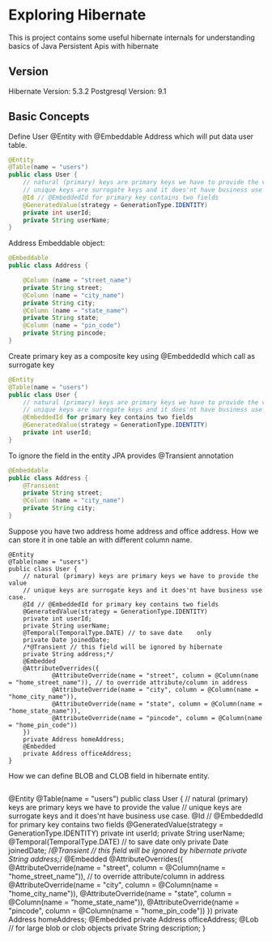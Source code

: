 # Exploring Hibernate

This is project contains some useful hibernate internals for understanding basics of Java Persistent Apis with hibernate 

## Version
Hibernate Version: 5.3.2
Postgresql Version: 9.1

## Basic Concepts

Define User @Entity with @Embeddable Address which will put data user table.

```java
@Entity
@Table(name = "users")
public class User {
	// natural (primary) keys are primary keys we have to provide the value
	// unique keys are surrogate keys and it does'nt have business use case.
	@Id // @EmbeddedId for primary key contains two fields
	@GeneratedValue(strategy = GenerationType.IDENTITY)
	private int userId;
	private String userName;	
}
``` 
Address Embeddable object: 
```java
@Embeddable
public class Address {

	@Column (name = "street_name")
	private String street;
	@Column (name = "city_name")
	private String city;
	@Column (name = "state_name")
	private String state;
	@Column (name = "pin_code")
	private String pincode;
}
``` 
Create primary key as a composite key using @EmbeddedId which call as surrogate key
```java
@Entity
@Table(name = "users")
public class User {
	// natural (primary) keys are primary keys we have to provide the value
	// unique keys are surrogate keys and it does'nt have business use case.
	@EmbeddedId for primary key contains two fields
	@GeneratedValue(strategy = GenerationType.IDENTITY)
	private int userId;
}
```
To ignore the field in the entity JPA provides @Transient annotation
```java
@Embeddable
public class Address {
	@Transient
	private String street;
	@Column (name = "city_name")
	private String city;
}
```
Suppose you have two address home address and office address. How we can store it in one table an with different column name.
```
@Entity
@Table(name = "users")
public class User {
	// natural (primary) keys are primary keys we have to provide the value
	// unique keys are surrogate keys and it does'nt have business use case.
	@Id // @EmbeddedId for primary key contains two fields
	@GeneratedValue(strategy = GenerationType.IDENTITY)
	private int userId;
	private String userName;
	@Temporal(TemporalType.DATE) // to save date 	only
	private Date joinedDate;
	/*@Transient // this field will be ignored by hibernate
	private String address;*/
	@Embedded
	@AttributeOverrides({
			@AttributeOverride(name = "street", column = @Column(name = "home_street_name")), // to override attribute/column in address 
			@AttributeOverride(name = "city", column = @Column(name = "home_city_name")),
			@AttributeOverride(name = "state", column = @Column(name = "home_state_name")),
			@AttributeOverride(name = "pincode", column = @Column(name = "home_pin_code"))
	})
	private Address homeAddress;
	@Embedded
	private Address officeAddress;
}
```
How we can define BLOB and CLOB field in hibernate entity.
```
```
@Entity
@Table(name = "users")
public class User {
	// natural (primary) keys are primary keys we have to provide the value
	// unique keys are surrogate keys and it does'nt have business use case.
	@Id // @EmbeddedId for primary key contains two fields
	@GeneratedValue(strategy = GenerationType.IDENTITY)
	private int userId;
	private String userName;
	@Temporal(TemporalType.DATE) // to save date 	only
	private Date joinedDate;
	/*@Transient // this field will be ignored by hibernate
	private String address;*/
	@Embedded
	@AttributeOverrides({
			@AttributeOverride(name = "street", column = @Column(name = "home_street_name")), // to override attribute/column in address 
			@AttributeOverride(name = "city", column = @Column(name = "home_city_name")),
			@AttributeOverride(name = "state", column = @Column(name = "home_state_name")),
			@AttributeOverride(name = "pincode", column = @Column(name = "home_pin_code"))
	})
	private Address homeAddress;
	@Embedded
	private Address officeAddress;
	@Lob // for large blob or clob objects
	private String description;
}
```
